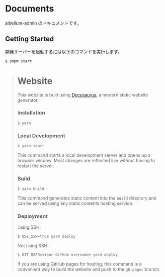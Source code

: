 # Documents

albelium-admin のドキュメントです。

## Getting Started

開発サーバーを起動するには以下のコマンドを実行します。

```bash
$ pnpm start
```

> # Website
> 
> This website is built using [Docusaurus](https://docusaurus.io/), a modern static website generator.
> 
> ### Installation
> 
> ```
> $ yarn
> ```
> 
> ### Local Development
> 
> ```
> $ yarn start
> ```
> 
> This command starts a local development server and opens up a browser window. Most changes are reflected live without having to restart the server.
> 
> ### Build
> 
> ```
> $ yarn build
> ```
> 
> This command generates static content into the `build` directory and can be served using any static contents hosting service.
> 
> ### Deployment
> 
> Using SSH:
> 
> ```
> $ USE_SSH=true yarn deploy
> ```
> 
> Not using SSH:
> 
> ```
> $ GIT_USER=<Your GitHub username> yarn deploy
> ```
> 
> If you are using GitHub pages for hosting, this command is a convenient way to build the website and push to the `gh-pages` branch.

